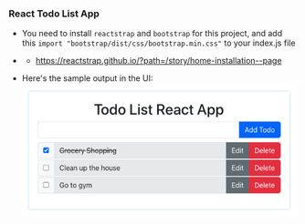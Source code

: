 ### React Todo List App

- You need to install `reactstrap` and `bootstrap` for this project, and add this `import "bootstrap/dist/css/bootstrap.min.css"` to your index.js file
- - https://reactstrap.github.io/?path=/story/home-installation--page

- Here's the sample output in the UI:
  ![ui](./ui.png)
